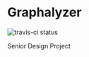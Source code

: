 # Graphalyzer
![travis-ci status](https://travis-ci.org/rwhite226/Graphalyzer.svg?branch=master)

Senior Design Project

